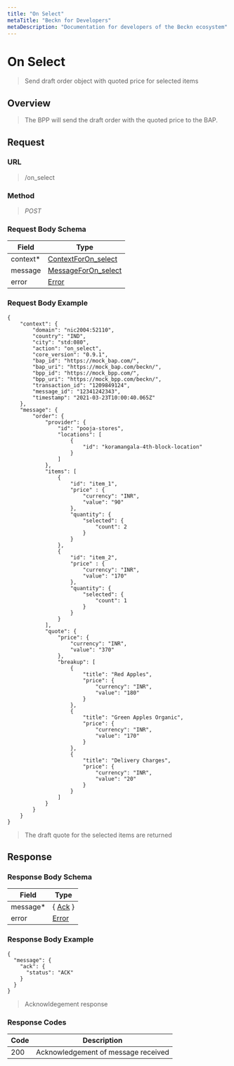 ```yaml
---
title: "On Select"
metaTitle: "Beckn for Developers"
metaDescription: "Documentation for developers of the Beckn ecosystem"
---
```


On Select
===================

>   Send draft order object with quoted price for selected items

Overview
--------

>   The BPP will send the draft order with the quoted price to the BAP.

Request
-------

### URL

>   /on_select

### Method

>  *POST*

### Request Body Schema

|**Field**|**Type**|
|---------|--------|
|context*|[ContextForOn_select](/Core/01_Transaction%20Layer%20Specification/Latest/Schema%20Reference/contextforon_select)|
|message| [MessageForOn_select](/Core/01_Transaction%20Layer%20Specification/Latest/Schema%20Reference/messageforon_select) |
|error| [Error](/Core/01_Transaction%20Layer%20Specification/Latest/Schema%20Reference/error) |

### Request Body Example

```
{
    "context": {
        "domain": "nic2004:52110",
        "country": "IND",
        "city": "std:080",
        "action": "on_select",
        "core_version": "0.9.1",
        "bap_id": "https://mock_bap.com/",
        "bap_uri": "https://mock_bap.com/beckn/",
        "bpp_id": "https://mock_bpp.com/",
        "bpp_uri": "https://mock_bpp.com/beckn/",
        "transaction_id": "1209849124",
        "message_id": "12341242343",
        "timestamp": "2021-03-23T10:00:40.065Z"
    },
    "message": {
        "order": {
            "provider": {
                "id": "pooja-stores",
                "locations": [
                    {
                        "id": "koramangala-4th-block-location"
                    }
                ]
            },
            "items": [
                {
                    "id": "item_1",
                    "price" : {
                        "currency": "INR",
                        "value": "90"
                    },
                    "quantity": {
                        "selected": {
                            "count": 2
                        }
                    }
                },
                {
                    "id": "item_2",
                    "price" : {
                        "currency": "INR",
                        "value": "170"
                    },
                    "quantity": {
                        "selected": {
                            "count": 1
                        }
                    }
                }
            ],
            "quote": {
                "price": {
                    "currency": "INR",
                    "value": "370"
                },
                "breakup": [
                    {
                        "title": "Red Apples",
                        "price": {
                            "currency": "INR",
                            "value": "180"
                        }
                    },
                    {
                        "title": "Green Apples Organic",
                        "price": {
                            "currency": "INR",
                            "value": "170"
                        }
                    },
                    {
                        "title": "Delivery Charges",
                        "price": {
                            "currency": "INR",
                            "value": "20"
                        }
                    }
                ]
            }
        }
    }
}
```

>   The draft quote for the selected items are returned

Response
--------

### Response Body Schema

|**Field**|**Type**|
|---------|--------|
|message*|{ [Ack](/Core/01_Transaction%20Layer%20Specification/Latest/Schema%20Reference/ack) }|
|error| [Error](/Core/01_Transaction%20Layer%20Specification/Latest/Schema%20Reference/error) |

### Response Body Example

```
{
  "message": {
    "ack": {
      "status": "ACK"
    }
  }
}
```

> Acknowldegement response

### Response Codes

| **Code**       | **Description** |
|----------------|-----------------|
| 200 | Acknowledgement of message received   |